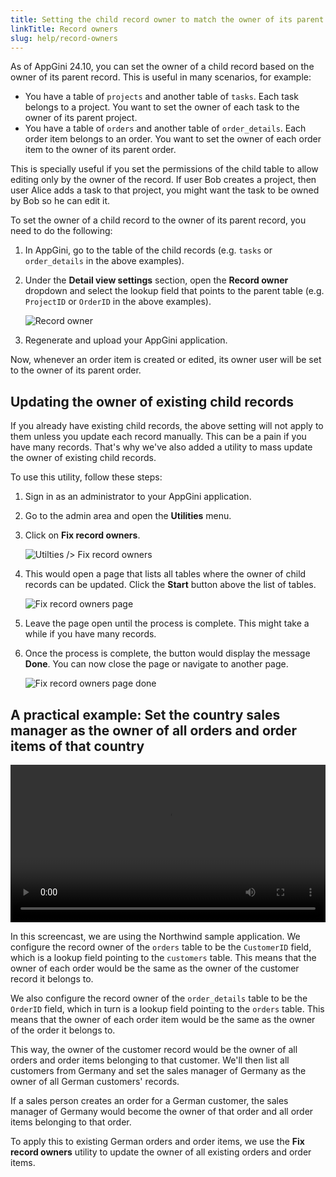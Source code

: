 ```yaml
---
title: Setting the child record owner to match the owner of its parent record
linkTitle: Record owners
slug: help/record-owners
---
```


As of AppGini 24.10, you can set the owner of a child record based on the owner of its parent record. This is useful in many scenarios, for example:

*   You have a table of `projects` and another table of `tasks`. Each task belongs to a project. You want to set the owner of each task to the owner of its parent project.
*   You have a table of `orders` and another table of `order_details`. Each order item belongs to an order. You want to set the owner of each order item to the owner of its parent order.

This is specially useful if you set the permissions of the child table to allow editing only by the owner of the record. If user Bob creates a project, then user Alice adds a task to that project, you might want the task to be owned by Bob so he can edit it.

To set the owner of a child record to the owner of its parent record, you need to do the following:

1.  In AppGini, go to the table of the child records (e.g. `tasks` or `order_details` in the above examples).
    
2.  Under the **Detail view settings** section, open the **Record owner** dropdown and select the lookup field that points to the parent table (e.g. `ProjectID` or `OrderID` in the above examples).
    
    ![Record owner](https://cdn.bigprof.com/images/setting-child-record-owner.png)
    
3.  Regenerate and upload your AppGini application.
    

Now, whenever an order item is created or edited, its owner user will be set to the owner of its parent order.

## Updating the owner of existing child records

If you already have existing child records, the above setting will not apply to them unless you update each record manually. This can be a pain if you have many records. That's why we've also added a utility to mass update the owner of existing child records.

To use this utility, follow these steps:

1.  Sign in as an administrator to your AppGini application.
    
2.  Go to the admin area and open the **Utilities** menu.
    
3.  Click on **Fix record owners**.
    
    ![Utilties /> Fix record owners](https://cdn.bigprof.com/images/utilties-fix-record-owners.png)
    
4.  This would open a page that lists all tables where the owner of child records can be updated. Click the **Start** button above the list of tables.
    
    ![Fix record owners page](https://cdn.bigprof.com/images/admin-area-fix-record-owners-page.png)
    
5.  Leave the page open until the process is complete. This might take a while if you have many records.
    
6.  Once the process is complete, the button would display the message **Done**. You can now close the page or navigate to another page.
    
    ![Fix record owners page done](https://cdn.bigprof.com/images/admin-area-fix-record-owners-page-done.png)
    

## A practical example: Set the country sales manager as the owner of all orders and order items of that country

<video width="100%" height="auto" controls="" allowfullscreen="">
<source src="https://cdn.bigprof.com/screencasts/setting-automatic-record-owners-based-on-parent-table.mp4" type="video/mp4">
<a href="https://cdn.bigprof.com/screencasts/setting-automatic-record-owners-based-on-parent-table.mp4">Watch the video screencast</a>
</video>

In this screencast, we are using the Northwind sample application. We configure the record owner of the `orders` table to be the `CustomerID` field, which is a lookup field pointing to the `customers` table. This means that the owner of each order would be the same as the owner of the customer record it belongs to.

We also configure the record owner of the `order_details` table to be the `OrderID` field, which in turn is a lookup field pointing to the `orders` table. This means that the owner of each order item would be the same as the owner of the order it belongs to.

This way, the owner of the customer record would be the owner of all orders and order items belonging to that customer. We'll then list all customers from Germany and set the sales manager of Germany as the owner of all German customers' records.

If a sales person creates an order for a German customer, the sales manager of Germany would become the owner of that order and all order items belonging to that order.

To apply this to existing German orders and order items, we use the **Fix record owners** utility to update the owner of all existing orders and order items.

